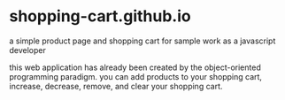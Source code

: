 # shopping-cart.github.io
a simple product page and shopping cart for sample work as a javascript developer

this web application has already been created by the object-oriented programming paradigm.
you can add products to your shopping cart, increase, decrease, remove,
and clear your shopping cart.
